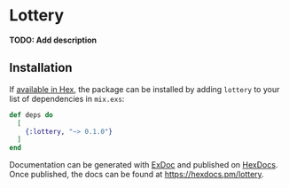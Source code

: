 # Lottery

**TODO: Add description**

## Installation

If [available in Hex](https://hex.pm/docs/publish), the package can be installed
by adding `lottery` to your list of dependencies in `mix.exs`:

```elixir
def deps do
  [
    {:lottery, "~> 0.1.0"}
  ]
end
```

Documentation can be generated with [ExDoc](https://github.com/elixir-lang/ex_doc)
and published on [HexDocs](https://hexdocs.pm). Once published, the docs can
be found at <https://hexdocs.pm/lottery>.

